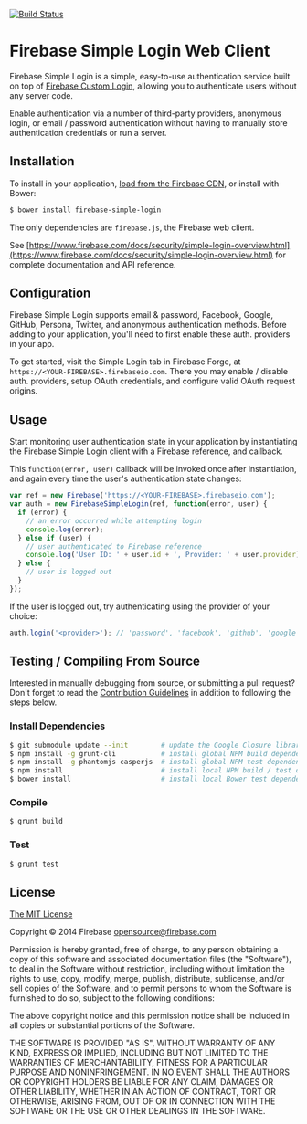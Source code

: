 [![Build Status](https://travis-ci.org/firebase/firebase-simple-login-js.png?branch=master)](https://travis-ci.org/firebase/firebase-simple-login-js)

# Firebase Simple Login Web Client

Firebase Simple Login is a simple, easy-to-use authentication service built on
top of [Firebase Custom Login](https://www.firebase.com/docs/security/custom-login.html),
allowing you to authenticate users without any server code.

Enable authentication via a number of third-party providers, anonymous login, or email / password authentication without having to manually store authentication credentials or run a server.

## Installation

To install in your application, [load  from the Firebase CDN](https://www.firebase.com/docs/downloads.html),
or install with Bower:

```bash
$ bower install firebase-simple-login
```

The only dependencies are `firebase.js`, the Firebase web client.

See [https://www.firebase.com/docs/security/simple-login-overview.html](https://www.firebase.com/docs/security/simple-login-overview.html)
for complete documentation and API reference.

## Configuration

Firebase Simple Login supports email & password, Facebook, Google,
GitHub, Persona, Twitter, and anonymous authentication methods. Before adding to
your application, you'll need to first enable these auth. providers in your app.

To get started, visit the Simple Login tab in Firebase Forge, at
`https://<YOUR-FIREBASE>.firebaseio.com`. There you may enable / disable auth.
providers, setup OAuth credentials, and configure valid OAuth request origins.

## Usage

Start monitoring user authentication state in your application by instantiating
the Firebase Simple Login client with a Firebase reference, and callback.

This `function(error, user)` callback will be invoked once after instantiation,
and again every time the user's authentication state changes:

```javascript
var ref = new Firebase('https://<YOUR-FIREBASE>.firebaseio.com');
var auth = new FirebaseSimpleLogin(ref, function(error, user) {
  if (error) {
    // an error occurred while attempting login
    console.log(error);
  } else if (user) {
    // user authenticated to Firebase reference
    console.log('User ID: ' + user.id + ', Provider: ' + user.provider);
  } else {
    // user is logged out
  }
});
```

If the user is logged out, try authenticating using the provider of your choice:

```javascript
auth.login('<provider>'); // 'password', 'facebook', 'github', 'google', etc.
```

## Testing / Compiling From Source

Interested in manually debugging from source, or submitting a pull request?
Don't forget to read the [Contribution Guidelines](../CONTRIBUTING.md) in
addition to following the steps below.

### Install Dependencies

```bash
$ git submodule update --init        # update the Google Closure library submodule
$ npm install -g grunt-cli           # install global NPM build dependencies
$ npm install -g phantomjs casperjs  # install global NPM test dependencies
$ npm install                        # install local NPM build / test dependencies
$ bower install                      # install local Bower test dependencies
```

### Compile

```bash
$ grunt build
```

### Test

```bash
$ grunt test
```

License
-------
[The MIT License](http://firebase.mit-license.org)

Copyright © 2014 Firebase <opensource@firebase.com>

Permission is hereby granted, free of charge, to any person obtaining a copy of
this software and associated documentation files (the "Software"), to deal in
the Software without restriction, including without limitation the rights to
use, copy, modify, merge, publish, distribute, sublicense, and/or sell copies
of the Software, and to permit persons to whom the Software is furnished to do
so, subject to the following conditions:

The above copyright notice and this permission notice shall be included in all
copies or substantial portions of the Software.

THE SOFTWARE IS PROVIDED "AS IS", WITHOUT WARRANTY OF ANY KIND, EXPRESS OR
IMPLIED, INCLUDING BUT NOT LIMITED TO THE WARRANTIES OF MERCHANTABILITY,
FITNESS FOR A PARTICULAR PURPOSE AND NONINFRINGEMENT. IN NO EVENT SHALL THE
AUTHORS OR COPYRIGHT HOLDERS BE LIABLE FOR ANY CLAIM, DAMAGES OR OTHER
LIABILITY, WHETHER IN AN ACTION OF CONTRACT, TORT OR OTHERWISE, ARISING FROM,
OUT OF OR IN CONNECTION WITH THE SOFTWARE OR THE USE OR OTHER DEALINGS IN THE
SOFTWARE.
